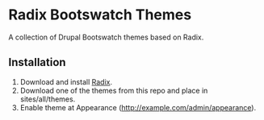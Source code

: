 Radix Bootswatch Themes
===
A collection of Drupal Bootswatch themes based on Radix.

## Installation

1. Download and install [Radix](http://drupal.org/project/radix).
2. Download one of the themes from this repo and place in sites/all/themes.
3. Enable theme at Appearance (http://example.com/admin/appearance).

